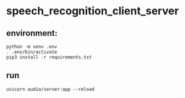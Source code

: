 # speech_recognition_client_server

## environment:
```
python -m venv .env
. .env/bin/activate
pip3 install -r requirements.txt
```

## run
`uvicorn audio/server:app --reload`
